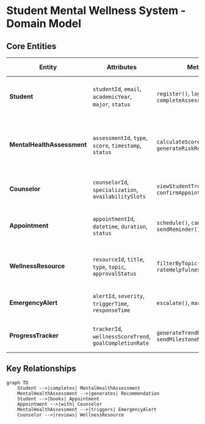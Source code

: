 # Student Mental Wellness System - Domain Model

## Core Entities

| Entity               | Attributes                              | Methods                          | Relationships                     | Business Rules                          |
|----------------------|-----------------------------------------|----------------------------------|-----------------------------------|-----------------------------------------|
| **Student**         | `studentId`, `email`, `academicYear`, `major`, `status` | `register()`, `login()`, `completeAssessment()` | Initiates Assessments, Sets Goals, Books Appointments | Must use institutional email (FR1), Max 3 active appointments |
| **MentalHealthAssessment** | `assessmentId`, `type`, `score`, `timestamp`, `status` | `calculateScore()`, `generateRiskReport()` | Generates Recommendations, Triggers Alerts | PHQ-9 ≥15 triggers high-risk alert, Mandatory every 30 days |
| **Counselor**       | `counselorId`, `specialization`, `availabilitySlots` | `viewStudentTrends()`, `confirmAppointment()` | Conducts Appointments, Reviews Resources | 15-min response to high-risk alerts |
| **Appointment**     | `appointmentId`, `datetime`, `duration`, `status` | `schedule()`, `cancel()`, `sendReminder()` | Links Student and Counselor | 24h cancellation notice, Max 60min duration |
| **WellnessResource** | `resourceId`, `title`, `type`, `topic`, `approvalStatus` | `filterByTopic()`, `rateHelpfulness()` | Recommended via Assessments | Counselor approval required before publish |
| **EmergencyAlert**  | `alertId`, `severity`, `triggerTime`, `responseTime` | `escalate()`, `markResolved()` | Triggered by HighRisk Assessments | Must acknowledge within 5 minutes |
| **ProgressTracker** | `trackerId`, `wellnessScoreTrend`, `goalCompletionRate` | `generateTrendReport()`, `sendMilestoneNotifications()` | Monitors Student and Goals | Weekly notifications if progress <50% |

## Key Relationships

```mermaid
graph TD
    Student -->|completes| MentalHealthAssessment
    MentalHealthAssessment -->|generates| Recommendation
    Student -->|books| Appointment
    Appointment -->|with| Counselor
    MentalHealthAssessment -->|triggers| EmergencyAlert
    Counselor -->|reviews| WellnessResource

